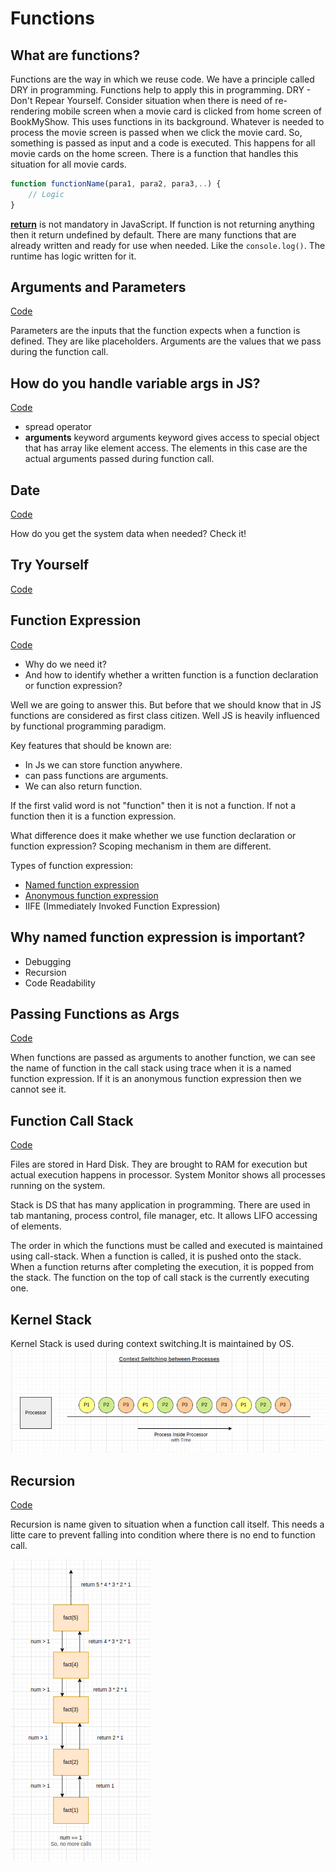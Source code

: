 # Functions

## What are functions?

Functions are the way in which we reuse code. We have a principle called DRY in programming. Functions help to apply this in programming.
DRY - Don't Repear Yourself.
Consider situation when there is need of re-rendering mobile screen when a movie card is clicked from home screen of BookMyShow. This uses functions in its background. Whatever is needed to process the movie screen is passed when we click the movie card. So, something is passed as input and a code is executed. This happens for all movie cards on the home screen. There is a function that handles this situation for all movie cards.

```js
function functionName(para1, para2, para3,..) {
    // Logic
}
```

[**return**](./funtions.js) is not mandatory in JavaScript. If function is not returning anything then it return undefined by default.
There are many functions that are already written and ready for use when needed. Like the ```console.log()```. The runtime has logic written for it.

## Arguments and Parameters

[Code](./argumentsAndParameters.js)

Parameters are the inputs that the function expects when a function is defined. They are like placeholders.
Arguments are the values that we pass during the function call.

## How do you handle variable args in JS?

[Code](./funWithFunctions.js)

- spread operator
- **arguments** keyword
  arguments keyword gives access to special object that has array like element access. The elements in this case are the actual arguments passed during function call.

## Date

[Code](./date.js)

How do you get the system data when needed? Check it!

## Try Yourself

[Code](./homeWork.js)

## Function Expression

[Code]()

- Why do we need it?
- And how to identify whether a written function is a function declaration or function expression?

Well we are going to answer this. But before that we should know that in JS functions are considered as first class citizen.
Well JS is heavily influenced by functional programming paradigm.

Key features that should be known are: 

- In Js we can store function anywhere.
- can pass functions are arguments.
- We can also return function.

If the first valid word is not "function" then it is not a function. If not a function then it is a function expression.

What difference does it make whether we use function declaration or function expression?
Scoping mechanism in them are different.

Types of function expression:

- [Named function expression](./namedFunctionExpression.js)
- [Anonymous function expression](./anonymousFunctionExpression.js)
- IIFE (Immediately Invoked Function Expression)

## Why named function expression is important?

- Debugging 
- Recursion
- Code Readability

## Passing Functions as Args

[Code](./passFunctionAsArg.js)

When functions are passed as arguments to another function, we can see the name of function in the call stack using trace when it is a named function expression. If it is an anonymous function expression then we cannot see it.

## Function Call Stack

[Code](./callStack.js)

Files are stored in Hard Disk. They are brought to RAM for execution but actual execution happens in processor.
System Monitor shows all processes running on the system.

Stack is DS that has many application in programming. There are used in tab mantaning, process control, file manager, etc. It allows LIFO accessing of elements.

The order in which the functions must be called and executed is maintained using call-stack. When a function is called, it is pushed onto the stack. When a function returns after completing the execution, it is popped from the stack. The function on the top of call stack is the currently executing one.

## Kernel Stack

Kernel Stack is used during context switching.It is maintained by OS.
<img title="" src="Screenshot%20from%202025-04-12%2014-36-51.png" alt="" data-align="center">

## Recursion

[Code](./recursion.js)

Recursion is name given to situation when a function call itself. This needs a litte care to prevent falling into condition where there is no end to function call.

<img src="./Screenshot%20from%202025-04-12%2014-43-52.png" title="" alt="Recursion" data-align="center">